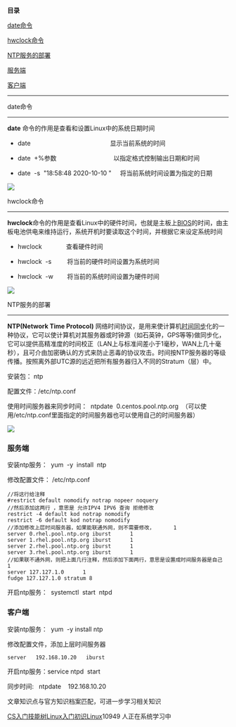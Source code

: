 **目录**

[date命令](#t0)

[hwclock命令](#t1)

[NTP服务的部署](#t2)

[服务端](#t3)

[客户端](#t4)

* * *

date命令
------

**date** 命令的作用是查看和设置Linux中的系统日期时间

*   date                                              显示当前系统的时间
*   date  +%参数                                 以指定格式控制输出日期和时间
*   date  -s  "18:58:48 2020-10-10 "     将当前系统时间设置为指定的日期 

![](https://img-blog.csdn.net/20180920081837721?watermark/2/text/aHR0cHM6Ly9ibG9nLmNzZG4ubmV0L3FxXzM2MTE5MTky/font/5a6L5L2T/fontsize/400/fill/I0JBQkFCMA==/dissolve/70)

hwclock命令
---------

**hwclock**命令的作用是查看Linux中的硬件时间，也就是主板上[BIOS](https://so.csdn.net/so/search?q=BIOS&spm=1001.2101.3001.7020)的时间，由主板电池供电来维持运行，系统开机时要读取这个时间，并根据它来设定系统时间

*   hwclock              查看硬件时间
*   hwclock  -s         将当前的硬件时间设置为系统时间
*   hwclock  -w        将当前的系统时间设置为硬件时间

![](https://img-blog.csdn.net/20180920083714662?watermark/2/text/aHR0cHM6Ly9ibG9nLmNzZG4ubmV0L3FxXzM2MTE5MTky/font/5a6L5L2T/fontsize/400/fill/I0JBQkFCMA==/dissolve/70)

NTP服务的部署
--------

**NTP(Network Time Protocol)** 网络时间协议，是用来使计算机[时间同步](https://so.csdn.net/so/search?q=%E6%97%B6%E9%97%B4%E5%90%8C%E6%AD%A5&spm=1001.2101.3001.7020)化的一种协议，它可以使计算机对其服务器或时钟源（如石英钟，GPS等等)做同步化，它可以提供高精准度的时间校正（LAN上与标准间差小于1毫秒，WAN上几十毫秒），且可介由加密确认的方式来防止恶毒的协议攻击。时间按NTP服务器的等级传播。按照离外部UTC源的远近把所有服务器归入不同的Stratum（层）中。

安装包： ntp  
配置文件：/etc/ntp.conf

使用时间服务器来同步时间：  ntpdate  0.centos.pool.ntp.org  （可以使用/etc/ntp.conf里面指定的时间服务器也可以使用自己的时间服务器）   

![](https://img-blog.csdn.net/20180930155024375?watermark/2/text/aHR0cHM6Ly9ibG9nLmNzZG4ubmV0L3FxXzM2MTE5MTky/font/5a6L5L2T/fontsize/400/fill/I0JBQkFCMA==/dissolve/70)

### **服务端**

  
安装ntp服务：  yum  -y  install  ntp   
修改配置文件： /etc/ntp.conf

```
//将这行给注释      
#restrict default nomodify notrap nopeer noquery             
//然后添加这两行 ，意思是 允许IPV4 IPV6 查询 拒绝修改      
restrict -4 default kod notrap nomodify          
restrict -6 default kod notrap nomodify       
//添加修改上层时间服务器，如果能联通外网，则不需要修改，      1
server 0.rhel.pool.ntp.org iburst      1
server 1.rhel.pool.ntp.org iburst      1
server 2.rhel.pool.ntp.org iburst      1
server 3.rhel.pool.ntp.org iburst      1
//如果联不通外网，则把上面几行注释，然后添加下面两行，意思是设置成时间服务器是自己      1
server 127.127.1.0      1
fudge 127.127.1.0 stratum 8
```


开启ntp服务：  systemctl  start  ntpd

### **客户端**

安装ntp服务：  yum  -y install ntp

修改配置文件，添加上层时间服务器

```
server   192.168.10.20   iburst
```


开启ntp服务：service ntpd  start 

同步时间:   ntpdate    192.168.10.20  

文章知识点与官方知识档案匹配，可进一步学习相关知识

[CS入门技能树](https://edu.csdn.net/skill/gml/gml-1c31834f07b04bcc9c5dff5baaa6680c)[Linux入门](https://edu.csdn.net/skill/gml/gml-1c31834f07b04bcc9c5dff5baaa6680c)[初识Linux](https://edu.csdn.net/skill/gml/gml-1c31834f07b04bcc9c5dff5baaa6680c)10949 人正在系统学习中
